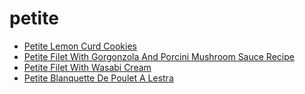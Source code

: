 # petite

 * [Petite Lemon Curd Cookies](../index/p/petite-lemon-curd-cookies-108921.json)
 * [Petite Filet With Gorgonzola And Porcini Mushroom Sauce Recipe](../index/p/petite-filet-with-gorgonzola-and-porcini-mushroom-sauce-recipe.json)
 * [Petite Filet With Wasabi Cream](../index/p/petite-filet-with-wasabi-cream.json)
 * [Petite Blanquette De Poulet A Lestra](../index/p/petite-blanquette-de-poulet-a-lestra.json)
